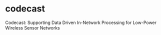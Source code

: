 # codecast
Codecast: Supporting Data Driven In-Network Processing for Low-Power Wireless Sensor Networks

